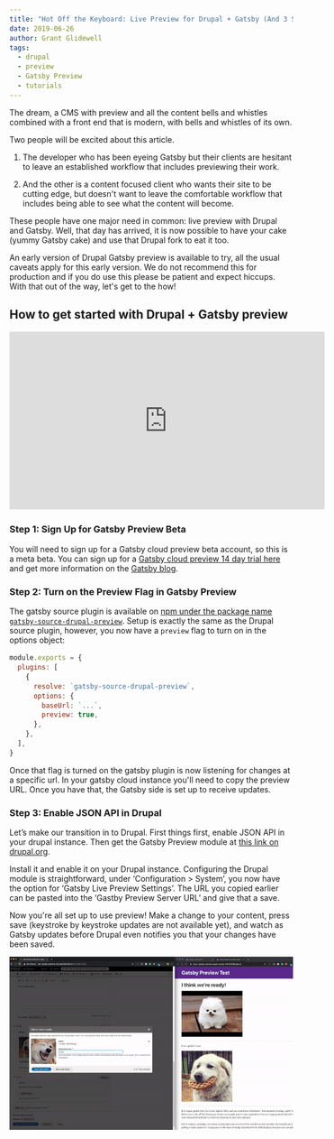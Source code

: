 ```yaml
---
title: "Hot Off the Keyboard: Live Preview for Drupal + Gatsby (And 3 Steps to Get Started)"
date: 2019-06-26
author: Grant Glidewell
tags:
  - drupal
  - preview
  - Gatsby Preview
  - tutorials
---
```


The dream, a CMS with preview and all the content bells and whistles combined with a front end that is modern, with bells and whistles of its own.

Two people will be excited about this article.

1. The developer who has been eyeing Gatsby but their clients are hesitant to leave an established workflow that includes previewing their work.

1. And the other is a content focused client who wants their site to be cutting edge, but doesn't want to leave the comfortable workflow that includes being able to see what the content will become.

These people have one major need in common: live preview with Drupal and Gatsby. Well, that day has arrived, it is now possible to have your cake (yummy Gatsby cake) and use that Drupal fork to eat it too.

An early version of Drupal Gatsby preview is available to try, all the usual caveats apply for this early version. We do not recommend this for production and if you do use this please be patient and expect hiccups. With that out of the way, let's get to the how!

## How to get started with Drupal + Gatsby preview

<iframe width="560" height="315" src="https://www.youtube.com/embed/H72PY3wNMcI" frameBorder="0" allow="accelerometer; autoplay; encrypted-media; gyroscope; picture-in-picture" allowFullScreen></iframe>

### Step 1: Sign Up for Gatsby Preview Beta

You will need to sign up for a Gatsby cloud preview beta account, so this is a meta beta. You can sign up for a [Gatsby cloud preview 14 day trial here](https://www.gatsbyjs.com/preview/?_ga=2.156650491.1704520703.1561474285-32798346.1550767689) and get more information on the [Gatsby blog](/blog/2019-03-22-introducing-gatsby-preview-beta/).

### Step 2: Turn on the Preview Flag in Gatsby Preview

The gatsby source plugin is available on [npm under the package name `gatsby-source-drupal-preview`](https://www.npmjs.com/package/gatsby-source-drupal-preview). Setup is exactly the same as the Drupal source plugin, however, you now have a `preview` flag to turn on in the options object:

```javascript:title=gatsby-config.js
module.exports = {
  plugins: [
    {
      resolve: `gatsby-source-drupal-preview`,
      options: {
        baseUrl: `...`,
        preview: true,
      },
    },
  ],
}
```

Once that flag is turned on the gatsby plugin is now listening for changes at a specific url. In your gatsby cloud instance you'll need to copy the preview URL. Once you have that, the Gatsby side is set up to receive updates.

### Step 3: Enable JSON API in Drupal

Let’s make our transition in to Drupal. First things first, enable JSON API in your drupal instance. Then get the Gatsby Preview module at [this link on drupal.org](https://www.drupal.org/project/gatsby).

Install it and enable it on your Drupal instance. Configuring the Drupal module is straightforward, under ‘Configuration > System’, you now have the option for ‘Gatsby Live Preview Settings’. The URL you copied earlier can be pasted into the ‘Gastby Preview Server URL’ and give that a save.

Now you're all set up to use preview! Make a change to your content, press save (keystroke by keystroke updates are not available yet), and watch as Gatsby updates before Drupal even notifies you that your changes have been saved.

![Gatsby and Drupal integration demo with content reloading](./gatsby-drupal.gif)
